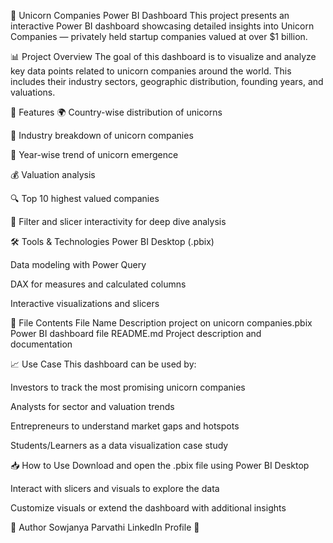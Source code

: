   🦄 Unicorn Companies Power BI Dashboard
This project presents an interactive Power BI dashboard showcasing detailed insights into Unicorn Companies — privately held startup companies valued at over $1 billion.

📊 Project Overview
The goal of this dashboard is to visualize and analyze key data points related to unicorn companies around the world. This includes their industry sectors, geographic distribution, founding years, and valuations.

🚀 Features
🌍 Country-wise distribution of unicorns

💼 Industry breakdown of unicorn companies

📅 Year-wise trend of unicorn emergence

💰 Valuation analysis

🔍 Top 10 highest valued companies

📌 Filter and slicer interactivity for deep dive analysis

🛠 Tools & Technologies
Power BI Desktop (.pbix)

Data modeling with Power Query

DAX for measures and calculated columns

Interactive visualizations and slicers

📂 File Contents
File Name	Description
project on unicorn companies.pbix	Power BI dashboard file
README.md	Project description and documentation

📈 Use Case
This dashboard can be used by:

Investors to track the most promising unicorn companies

Analysts for sector and valuation trends

Entrepreneurs to understand market gaps and hotspots

Students/Learners as a data visualization case study

📥 How to Use
Download and open the .pbix file using Power BI Desktop

Interact with slicers and visuals to explore the data

Customize visuals or extend the dashboard with additional insights

📌 Author
Sowjanya Parvathi
LinkedIn Profile                                                                                                                                                                                                              🦄                                                                                                                                                                    
